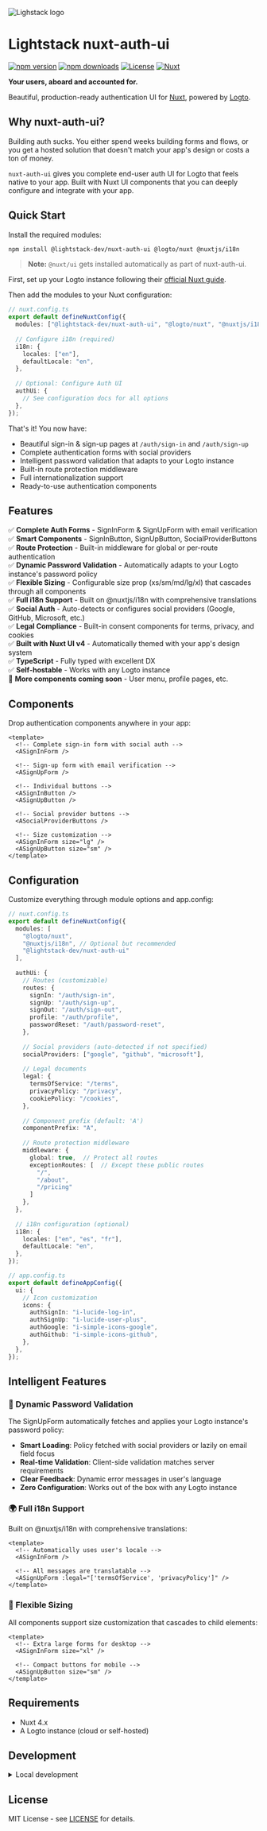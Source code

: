 ![Lighstack logo](https://raw.githubusercontent.com/lightstack-dev/.github/refs/heads/main/assets/lighstack-logo-2025-08-protected.svg)

# Lightstack nuxt-auth-ui

[![npm version][npm-version-src]][npm-version-href]
[![npm downloads][npm-downloads-src]][npm-downloads-href]
[![License][license-src]][license-href]
[![Nuxt][nuxt-src]][nuxt-href]

**Your users, aboard and accounted for.**

Beautiful, production-ready authentication UI for [Nuxt](https://nuxt.com/), powered by [Logto](https://logto.io/).

## Why nuxt-auth-ui?

Building auth sucks. You either spend weeks building forms and flows, or you get a hosted solution that doesn't match your app's design or costs a ton of money.

`nuxt-auth-ui` gives you complete end-user auth UI for Logto that feels native to your app. Built with Nuxt UI components that you can deeply configure and integrate with your app.

## Quick Start

Install the required modules:

```bash
npm install @lightstack-dev/nuxt-auth-ui @logto/nuxt @nuxtjs/i18n
```

> **Note:** `@nuxt/ui` gets installed automatically as part of nuxt-auth-ui.

First, set up your Logto instance following their [official Nuxt guide](https://docs.logto.io/quick-starts/nuxt).

Then add the modules to your Nuxt configuration:

```typescript
// nuxt.config.ts
export default defineNuxtConfig({
  modules: ["@lightstack-dev/nuxt-auth-ui", "@logto/nuxt", "@nuxtjs/i18n"],
  
  // Configure i18n (required)
  i18n: {
    locales: ["en"],
    defaultLocale: "en",
  },
  
  // Optional: Configure Auth UI
  authUi: {
    // See configuration docs for all options
  },
});
```

That's it! You now have:

- Beautiful sign-in & sign-up pages at `/auth/sign-in` and `/auth/sign-up`
- Complete authentication forms with social providers
- Intelligent password validation that adapts to your Logto instance
- Built-in route protection middleware
- Full internationalization support
- Ready-to-use authentication components

## Features

✅ **Complete Auth Forms** - SignInForm & SignUpForm with email verification  
✅ **Smart Components** - SignInButton, SignUpButton, SocialProviderButtons  
✅ **Route Protection** - Built-in middleware for global or per-route authentication  
✅ **Dynamic Password Validation** - Automatically adapts to your Logto instance's password policy  
✅ **Flexible Sizing** - Configurable size prop (xs/sm/md/lg/xl) that cascades through all components  
✅ **Full i18n Support** - Built on @nuxtjs/i18n with comprehensive translations  
✅ **Social Auth** - Auto-detects or configures social providers (Google, GitHub, Microsoft, etc.)  
✅ **Legal Compliance** - Built-in consent components for terms, privacy, and cookies  
✅ **Built with Nuxt UI v4** - Automatically themed with your app's design system  
✅ **TypeScript** - Fully typed with excellent DX  
✅ **Self-hostable** - Works with any Logto instance  
🚧 **More components coming soon** - User menu, profile pages, etc.

## Components

Drop authentication components anywhere in your app:

```vue
<template>
  <!-- Complete sign-in form with social auth -->
  <ASignInForm />
  
  <!-- Sign-up form with email verification -->
  <ASignUpForm />
  
  <!-- Individual buttons -->
  <ASignInButton />
  <ASignUpButton />
  
  <!-- Social provider buttons -->
  <ASocialProviderButtons />
  
  <!-- Size customization -->
  <ASignInForm size="lg" />
  <ASignUpButton size="sm" />
</template>
```

## Configuration

Customize everything through module options and app.config:

```typescript
// nuxt.config.ts
export default defineNuxtConfig({
  modules: [
    "@logto/nuxt",
    "@nuxtjs/i18n", // Optional but recommended
    "@lightstack-dev/nuxt-auth-ui"
  ],
  
  authUi: {
    // Routes (customizable)
    routes: {
      signIn: "/auth/sign-in",
      signUp: "/auth/sign-up",
      signOut: "/auth/sign-out",
      profile: "/auth/profile",
      passwordReset: "/auth/password-reset",
    },
    
    // Social providers (auto-detected if not specified)
    socialProviders: ["google", "github", "microsoft"],
    
    // Legal documents
    legal: {
      termsOfService: "/terms",
      privacyPolicy: "/privacy",
      cookiePolicy: "/cookies",
    },
    
    // Component prefix (default: 'A')
    componentPrefix: "A",
    
    // Route protection middleware
    middleware: {
      global: true,  // Protect all routes
      exceptionRoutes: [  // Except these public routes
        "/",
        "/about",
        "/pricing"
      ]
    },
  },
  
  // i18n configuration (optional)
  i18n: {
    locales: ["en", "es", "fr"],
    defaultLocale: "en",
  },
});
```

```typescript
// app.config.ts
export default defineAppConfig({
  ui: {
    // Icon customization
    icons: {
      authSignIn: "i-lucide-log-in",
      authSignUp: "i-lucide-user-plus",
      authGoogle: "i-simple-icons-google",
      authGithub: "i-simple-icons-github",
    },
  },
});
```

## Intelligent Features

### 🎯 Dynamic Password Validation

The SignUpForm automatically fetches and applies your Logto instance's password policy:

- **Smart Loading**: Policy fetched with social providers or lazily on email field focus
- **Real-time Validation**: Client-side validation matches server requirements
- **Clear Feedback**: Dynamic error messages in user's language
- **Zero Configuration**: Works out of the box with any Logto instance

### 🌍 Full i18n Support

Built on @nuxtjs/i18n with comprehensive translations:

```vue
<template>
  <!-- Automatically uses user's locale -->
  <ASignInForm />
  
  <!-- All messages are translatable -->
  <ASignUpForm :legal="['termsOfService', 'privacyPolicy']" />
</template>
```

### 📏 Flexible Sizing

All components support size customization that cascades to child elements:

```vue
<template>
  <!-- Extra large forms for desktop -->
  <ASignInForm size="xl" />
  
  <!-- Compact buttons for mobile -->
  <ASignUpButton size="sm" />
</template>
```

## Requirements

- Nuxt 4.x
- A Logto instance (cloud or self-hosted)

## Development

<details>
  <summary>Local development</summary>
  
  ```bash
  # Install dependencies
  npm install
  
  # Develop with the playground
  npm run dev
  
  # Develop with the docs
  npm run dev:docs
  
  # Run ESLint
  npm run lint
  
  # Run tests
  npm run test
  
  # Run type checks
  npm run typecheck
  ```
  
  See `package.json` for all available scripts.

</details>

## License

MIT License - see [LICENSE](LICENSE) for details.

<!-- Badges -->

[npm-version-src]: https://img.shields.io/npm/v/@lightstack-dev/nuxt-auth-ui/latest.svg?style=flat&colorA=020420&colorB=00DC82
[npm-version-href]: https://npmjs.com/package/@lightstack-dev/nuxt-auth-ui
[npm-downloads-src]: https://img.shields.io/npm/dm/@lightstack-dev/nuxt-auth-ui.svg?style=flat&colorA=020420&colorB=00DC82
[npm-downloads-href]: https://npm.chart.dev/@lightstack-dev/nuxt-auth-ui
[license-src]: https://img.shields.io/npm/l/@lightstack-dev/nuxt-auth-ui.svg?style=flat&colorA=020420&colorB=00DC82
[license-href]: https://npmjs.com/package/@lightstack-dev/nuxt-auth-ui
[nuxt-src]: https://img.shields.io/badge/Nuxt-020420?logo=nuxt.js
[nuxt-href]: https://nuxt.com

